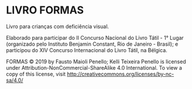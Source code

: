 # LIVRO FORMAS

Livro para crianças com deficiência visual.

Elaborado para participar do II Concurso Nacional do Livro Tátil - 1° Lugar (organizado pelo Instituto Benjamin Constant, Rio de Janeiro - Brasil); e participou do XIV Concurso Internacional do Livro Tátil, na Bélgica.

FORMAS © 2019 by Fausto Maioli Penello; Kelli Teixeira Penello is licensed under Attribution-NonCommercial-ShareAlike 4.0 International. To view a copy of this license, visit http://creativecommons.org/licenses/by-nc-sa/4.0/
